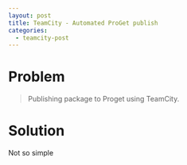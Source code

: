 ```yaml
---
layout: post
title: TeamCity - Automated ProGet publish
categories:
  - teamcity-post
---
```


# Problem

> Publishing package to Proget using TeamCity.


# Solution

Not so simple
